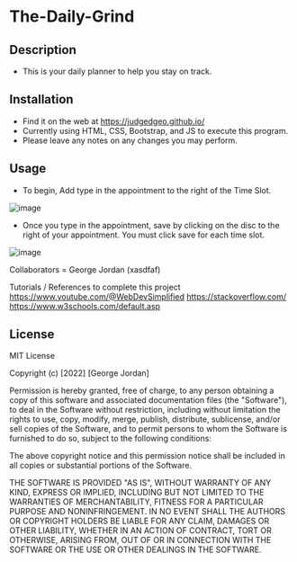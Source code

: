 # The-Daily-Grind

## Description

- This is your daily planner to help you stay on track. 

## Installation

- Find it on the web at https://judgedgeo.github.io/
- Currently using HTML, CSS, Bootstrap, and JS to execute this program.
- Please leave any notes on any changes you may perform.

## Usage

- To begin, Add type in the appointment to the right of the Time Slot.

![image](https://user-images.githubusercontent.com/115055273/212983254-c3414ae3-d80d-4870-a137-956fcd6d5ae7.png)

- Once you type in the appointment, save by clicking on the disc to the right of your appointment. You must click save for each time slot. 

![image](https://user-images.githubusercontent.com/115055273/212983769-141af011-b07a-45ac-a27b-6c90cea5b35b.png)


Collaborators = George Jordan (xasdfaf)

Tutorials / References to complete this project
https://www.youtube.com/@WebDevSimplified
https://stackoverflow.com/
https://www.w3schools.com/default.asp

## License

MIT License

Copyright (c) [2022] [George Jordan]

Permission is hereby granted, free of charge, to any person obtaining a copy
of this software and associated documentation files (the "Software"), to deal
in the Software without restriction, including without limitation the rights
to use, copy, modify, merge, publish, distribute, sublicense, and/or sell
copies of the Software, and to permit persons to whom the Software is
furnished to do so, subject to the following conditions:

The above copyright notice and this permission notice shall be included in all
copies or substantial portions of the Software.

THE SOFTWARE IS PROVIDED "AS IS", WITHOUT WARRANTY OF ANY KIND, EXPRESS OR
IMPLIED, INCLUDING BUT NOT LIMITED TO THE WARRANTIES OF MERCHANTABILITY,
FITNESS FOR A PARTICULAR PURPOSE AND NONINFRINGEMENT. IN NO EVENT SHALL THE
AUTHORS OR COPYRIGHT HOLDERS BE LIABLE FOR ANY CLAIM, DAMAGES OR OTHER
LIABILITY, WHETHER IN AN ACTION OF CONTRACT, TORT OR OTHERWISE, ARISING FROM,
OUT OF OR IN CONNECTION WITH THE SOFTWARE OR THE USE OR OTHER DEALINGS IN THE
SOFTWARE.
